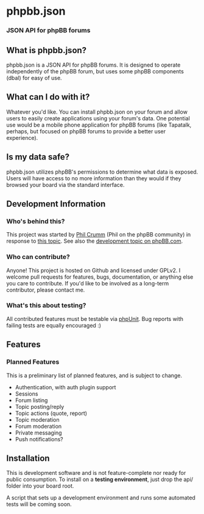 # phpbb.json
### JSON API for phpBB forums

## What is phpbb.json?
phpbb.json is a JSON API for phpBB forums. It is designed to operate independently of the phpBB forum, but uses some phpBB components (dbal) for easy of use.

## What can I do with it?
Whatever you'd like. You can install phpbb.json on your forum and allow users to easily create applications using your forum's data. One potential use would be a mobile phone application for phpBB forums (like Tapatalk, perhaps, but focused on phpBB forums to provide a better user experience).

## Is my data safe?
phpbb.json utilizes phpBB's permissions to determine what data is exposed. Users will have access to no more information than they would if they browsed your board via the standard interface.

## Development Information
### Who's behind this?
This project was started by [Phil Crumm](http://github.com/pcrumm) (Phil on the phpBB community) in response to [this topic](http://www.phpbb.com/community/viewtopic.php?f=6&t=2156025). See also the [development topic on phpBB.com](http://www.phpbb.com/community/viewtopic.php?f=70&t=2157397).

### Who can contribute?
Anyone! This project is hosted on Github and licensed under GPLv2. I welcome pull requests for features, bugs, documentation, or anything else you care to contribute. If you'd like to be involved as a long-term contributor, please contact me.

### What's this about testing?
All contributed features must be testable via [phpUnit](http://phpunit.de/). Bug reports with failing tests are equally encouraged :)

## Features
### Planned Features
This is a preliminary list of planned features, and is subject to change.

* Authentication, with auth plugin support
* Sessions
* Forum listing
* Topic posting/reply
* Topic actions (quote, report)
* Topic moderation
* Forum moderation
* Private messaging
* Push notifications?

## Installation
This is development software and is not feature-complete nor ready for public consumption. To install on a **testing environment**, just drop the api/ folder into your board root.

A script that sets up a development environment and runs some automated tests will be coming soon.